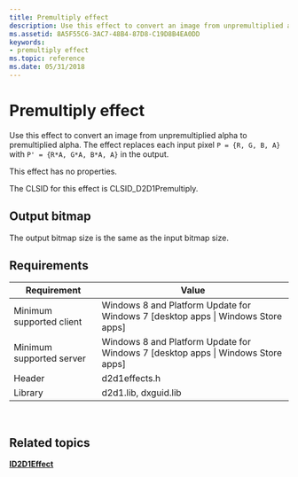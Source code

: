 ```yaml
---
title: Premultiply effect
description: Use this effect to convert an image from unpremultiplied alpha to premultiplied alpha.
ms.assetid: 8A5F55C6-3AC7-48B4-87D8-C19D8B4EA0DD
keywords:
- premultiply effect
ms.topic: reference
ms.date: 05/31/2018
---
```


# Premultiply effect

Use this effect to convert an image from unpremultiplied alpha to premultiplied alpha. The effect replaces each input pixel `P = {R, G, B, A}` with `P' = {R*A, G*A, B*A, A}` in the output.

This effect has no properties.

The CLSID for this effect is CLSID\_D2D1Premultiply.

## Output bitmap

The output bitmap size is the same as the input bitmap size.

## Requirements



| Requirement | Value |
|--------------------------|------------------------------------------------------------------------------------|
| Minimum supported client | Windows 8 and Platform Update for Windows 7 \[desktop apps \| Windows Store apps\] |
| Minimum supported server | Windows 8 and Platform Update for Windows 7 \[desktop apps \| Windows Store apps\] |
| Header                   | d2d1effects.h                                                                      |
| Library                  | d2d1.lib, dxguid.lib                                                               |



 

## Related topics

<dl> <dt>

[**ID2D1Effect**](/windows/win32/api/d2d1_1/nn-d2d1_1-id2d1effect)
</dt> </dl>

 

 
